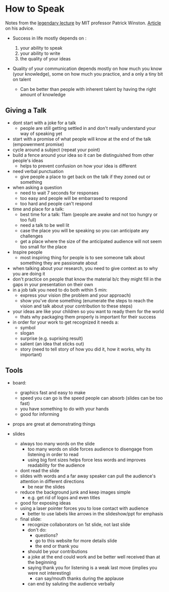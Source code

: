 # How to Speak

Notes from the [legendary lecture](https://www.youtube.com/watch?v=Unzc731iCUY) by MIT professor Patrick Winston. [Article](https://www.inc.com/justin-bariso/emotional-intelligence-mit-patrick-winston-how-to-communicate-effectively-how-to-write.html) on his advice.

- Success in life mostly depends on :
    1. your ability to speak
    2. your ability to write
    3. the quality of your ideas 

- Quality of your communication depends mostly on how much you know (your knowledge), some on how much you practice, and a only a tiny bit on talent
    - Can be better than people with inherent talent by having the right amount of knowledge

## Giving a Talk

- dont start with a joke for a talk	
    - people are still getting settled in and don't really understand your way of speaking yet
- start with a promise of what people will know at the end of the talk (empowerment promise)
- cycle around a subject (repeat your point)
- build a fence around your idea so it can be distinguished from other people's ideas
    - helps to prevent confusion on how your idea is different
- need verbal punctuation
    - give people a place to get back on the talk if they zoned out or something 
- when asking a question
    - need to wait 7 seconds for responses
    - too easy and people will be embarrased to respond
    - too hard and people can't respond
- time and place for a talk:
    - best time for a talk: 11am (people are awake and not too hungry or too full)
    - need a talk to be well lit 
    - case the place you will be speaking so you can anticipate any challenges 
    - get a place where the size of the anticipated audience will not seem too small for the place
- Inspire people
    - most inspiring thing for people is to see someone talk about something they are passionate about
- when talking about your research, you need to give context as to why you are doing it
- don't practice on people that know the material b/c they might fill in the gaps  in your presentation on their own 
- in a job talk you need to do both within 5 min:
    - express your vision (the problem and your approach)
    - show you've done something (enumerate the steps to reach the vision and talk about your contribution to these steps)
- your ideas are like your children so you want to ready them for the world
    - thats why packaging them properly is important for their success
- in order for your work to get recognized it needs a:
    - symbol
    - slogan
    - surprise (e.g. suprising result)
    - salient (an idea that sticks out)
    - story (need to tell story of how you did it, how it works, why its important)

## Tools

- board:
    - graphics fast and easy to make
    - speed you can go is the speed people can absorb (slides can be too fast)
    - you have something to do with your hands
    - good for informing

- props are great at demonstrating things 
- slides
    - always too many words on the slide
        - too many words on slide forces audience to disengage from listening in order to read
        - using big font sizes helps force less words and improves readability for the audience
    - dont read the slide 
    - slides with words and a far away speaker can pull the audience's attention in different directions
        - be near the slides
    - reduce the background junk and keep images simple
        - e.g. get rid of logos and even titles
    - good for exposing ideas
    - using a laser pointer forces you to lose contact with audience
        - better to use labels like arrows in the slideshow/ppt for emphasis
    - final slide:
        - recognize collaborators on 1st slide, not last slide
        - don't do: 
            - questions? 
            - go to this website for more details slide
            - the end or thank you 
        -  should be your contributions 
        - a joke at the end could work and be better well received than at the beginning 
        - saying thank you for listening is a weak last move (implies you were not interesting) 
            - can say/mouth thanks during the applause
        - can end by saluting the audience verbally